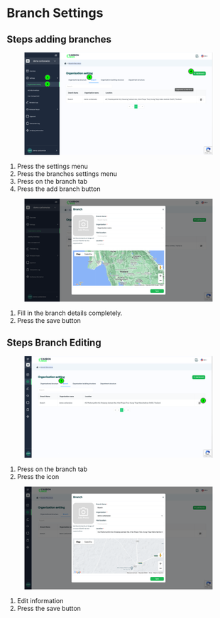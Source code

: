 # Branch Settings

## Steps adding branches

<figure><img src="../../../.gitbook/assets/image (24).png" alt=""><figcaption></figcaption></figure>

1. Press the settings menu
2. Press the branches settings menu
3. Press on the branch tab
4. Press the add branch button



<figure><img src="../../../.gitbook/assets/image (1) (1) (1).png" alt=""><figcaption></figcaption></figure>

1. Fill in the branch details completely.
2. Press the save button



## Steps Branch Editing

<figure><img src="../../../.gitbook/assets/image (2) (1) (1).png" alt=""><figcaption></figcaption></figure>

1. Press on the branch tab
2. Press the icon



<figure><img src="../../../.gitbook/assets/image (3) (1) (1).png" alt=""><figcaption></figcaption></figure>

1. Edit information
2. Press the save button
